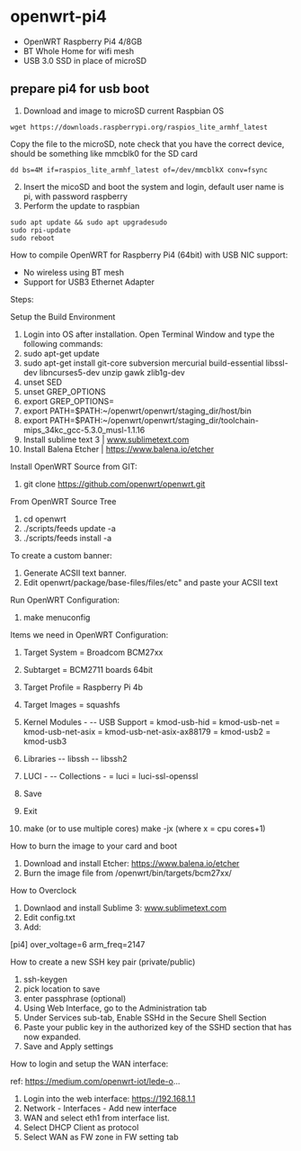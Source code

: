 # openwrt-pi4

* OpenWRT Raspberry Pi4 4/8GB
* BT Whole Home for wifi mesh
* USB 3.0 SSD in place of microSD


## prepare pi4 for usb boot

1. Download and image to microSD current Raspbian OS

```Shell
wget https://downloads.raspberrypi.org/raspios_lite_armhf_latest
```
Copy the file to the microSD, note check that you have the correct device, should be something like mmcblk0 for the SD card
```Shell
dd bs=4M if=raspios_lite_armhf_latest of=/dev/mmcblkX conv=fsync
```

2. Insert the micoSD and boot the system and login, default user name is pi, with password raspberry
3. Perform the update to raspbian

``` Shell
sudo apt update && sudo apt upgradesudo 
sudo rpi-update 
sudo reboot
```

How to compile OpenWRT for Raspberry Pi4 (64bit) with USB NIC support:
 - No wireless using BT mesh 
 - Support for USB3 Ethernet Adapter


 Steps:

 Setup the Build Environment

 1. Login into OS after installation.  Open Terminal Window and type the following commands:
 2. sudo apt-get update
 3. sudo apt-get install git-core subversion mercurial build-essential libssl-dev libncurses5-dev unzip gawk zlib1g-dev
 4. unset SED
 5. unset GREP_OPTIONS
 6. export GREP_OPTIONS=
 7. export PATH=$PATH:~/openwrt/openwrt/staging_dir/host/bin 
 8. export PATH=$PATH:~/openwrt/openwrt/staging_dir/toolchain-mips_34kc_gcc-5.3.0_musl-1.1.16
 9. Install sublime text 3 | www.sublimetext.com
 10. Install Balena Etcher | https://www.balena.io/etcher

Install OpenWRT Source from GIT:

1. git clone https://github.com/openwrt/openwrt.git

From OpenWRT Source Tree

1. cd openwrt
2. ./scripts/feeds update -a
3. ./scripts/feeds install -a

To create a custom banner:

1. Generate ACSII text banner.
2. Edit openwrt/package/base-files/files/etc" and paste your ACSII text

Run OpenWRT Configuration:

1. make menuconfig

Items we need in OpenWRT Configuration:

1. Target System = Broadcom BCM27xx
2. Subtarget = BCM2711 boards 64bit
3. Target Profile = Raspberry Pi 4b
4. Target Images = squashfs
5. Kernel Modules -
   -- USB Support = kmod-usb-hid
         = kmod-usb-net
         = kmod-usb-net-asix
         = kmod-usb-net-asix-ax88179
         = kmod-usb2
         = kmod-usb3
6. Libraries
   -- libssh
   -- libssh2

7. LUCI -
   -- Collections -
        = luci
        = luci-ssl-openssl
8. Save
9. Exit
10. make (or to use multiple cores) make -jx (where x = cpu cores+1)


How to burn the image to your card and boot
1. Download and install Etcher: https://www.balena.io/etcher
2. Burn the image file from /openwrt/bin/targets/bcm27xx/


How to Overclock
1. Downlaod and install Sublime 3: www.sublimetext.com
2. Edit config.txt
3. Add:

[pi4]
over_voltage=6
arm_freq=2147



How to create a new SSH key pair (private/public)
1. ssh-keygen
2. pick location to save
3. enter passphrase (optional)
4. Using Web Interface, go to the Administration tab
5. Under Services sub-tab, Enable SSHd in the Secure Shell Section
6. Paste your public key in the authorized key of the SSHD section that has now expanded.  
7. Save and Apply settings



How to login and setup the WAN interface:

ref: https://medium.com/openwrt-iot/lede-o...

1. Login into the web interface: https://192.168.1.1
2. Network - Interfaces - Add new interface
3. WAN and select eth1 from interface list.
4. Select DHCP Client as protocol
5. Select WAN as FW zone in FW setting tab
